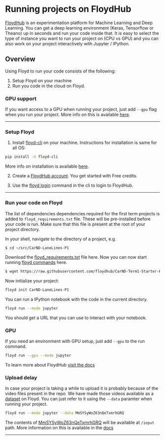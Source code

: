 # Running projects on FloydHub

[FloydHub](https://www.floydhub.com) is an experimentation platform for Machine Learning and Deep Learning.
You can get a deep learning environment (Keras, Tensorflow or Theano) up in seconds and run your code inside that.
It is easy to select the type of instance you want to run your project on (CPU vs GPU) and you can also work 
on your project interactively with Jupyter / IPython.

## Overview

Using Floyd to run your code consists of the following:

1. Setup Floyd on your machine
2. Run you code in the cloud on Floyd.

### GPU support

If you want access to a GPU when running your project, just add `--gpu` flag when you run your project.
More info on this is available [here](http://docs.floydhub.com/home/getting_started/#training-on-cpu-vs-gpu).

---


### Setup Floyd

1. Install [floyd-cli](https://pypi.python.org/pypi/floyd-cli) on your machine. Instructions for installation 
is same for all OS:

```sh
pip install -U floyd-cli
```

More info on installation is available [here](http://docs.floydhub.com/home/getting_started/#installing-floyd-cli).

2. Create a [FloydHub account](https://www.floydhub.com/). You get started with Free credits.

3. Use the [floyd login](http://docs.floydhub.com/commands/login/) command in the cli to login to FloydHub.

---

### Run your code on Floyd

The list of dependencies dependencies required for the first 
term projects is added to `floyd_requirements.txt` file. 
These will be pre-installed before your code is run. Make sure that this file 
is present at the root of your project directory.

In your shell, navigate to the directory of a project, e.g.

```bash
$ cd ~/src/CarND-LaneLines-P1
```

Download the [floyd_requirements.txt](https://raw.githubusercontent.com/floydhub/CarND-Term1-Starter-Kit/master/floyd_requirements.txt) 
file here. Now you can now start running [floyd commands](http://docs.floydhub.com/commands/)
here.

```bash
$ wget https://raw.githubusercontent.com/floydhub/CarND-Term1-Starter-Kit/master/floyd_requirements.txt
```

Now initialize your project:

```sh
floyd init CarND-LaneLines-P1
```

You can run a IPython notebook with the code in the current directory.

```sh
floyd run --mode jupyter
```

You should get a URL that you can use to interact with your notebook.

### GPU

If you need an environment with GPU setup, just add `--gpu` to the run command.

```sh
floyd run --gpu --mode jupyter
```

To learn more about FloydHub [visit the docs](http://docs.floydhub.com/)

### Upload delay

In case your project is taking a while to upload it is probably because of the video 
files present in the repo. We have made those videos available as a [dataset](http://docs.floydhub.com/home/using_datasets/) 
on Floyd. You can just refer to it using the `--data` paramter when running your project.

```sh
floyd run --mode jupyter --data MmSYSyWoZ63nQeTxmrhGRQ
```

The contents of [MmSYSyWoZ63nQeTxmrhGRQ](https://www.floydhub.com/viewer/data/3nu5uBhbFiXk7J3vLUJnHN/) will be 
available at `/input` path. More information on this is available in the [docs](http://docs.floydhub.com/home/using_datasets/)

---
